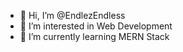 - 👋 Hi, I’m @EndlezEndless
- 👀 I’m interested in Web Development
- 🌱 I’m currently learning MERN Stack


<!---
EndlezEndless/EndlezEndless is a ✨ special ✨ repository because its `README.md` (this file) appears on your GitHub profile.
You can click the Preview link to take a look at your changes.
--->
